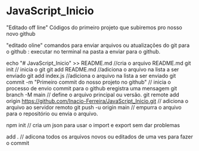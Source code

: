 ﻿# JavaScript_Inicio
"Editado off line"
Códigos do primeiro projeto que subiremos pro nosso novo github

"editado oline"
comandos para enviar arquivos ou atualizações do git para o github :
executar no terminal na pasta a enviar para o github.

echo "# JavaScript_Inicio" >> README.md //cria o arquivo README.md
git init // inicia o git
git add README.md //adiciona o arquivo na lista a ser enviado
git add index.js //adiciona o arquivo na lista a ser enviado
git commit -m "Primeiro commit do nosso projeto no github" // inicia o processo de envio commit para o github eregistra uma mensagem
git branch -M main // define o arquivo principal ou versão.
git remote add origin https://github.com/Inacio-Ferreira/JavaScript_Inicio.git // adiciona o arquivo ao servidor remoto
git push -u origin main // empurra o arquivo para o repositório ou envia o arquivo.

npm init // cria um json para usar o import e export sem dar problemas

add . // adicona todos os arquivos novos ou editados de uma ves para fazer o commit
